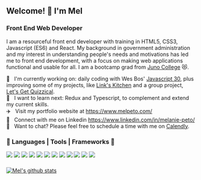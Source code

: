 ## Welcome! 👋 I'm Mel

### Front End Web Developer

I am a resourceful front end developer with training in HTML5, CSS3, Javascript (ES6) and React. My background in government administration and my interest in understanding people's needs and motivations has led me to front end development, with a focus on making web applications functional and usable for all. I am a bootcamp grad from [Juno College](junocollege.com) :heart_eyes_cat:.

:hatching_chick:&nbsp;&nbsp; I'm currently working on: daily coding with Wes Bos' [Javascript 30](https://javascript30.com/), plus improving some of my projects, like [Link's Kitchen](https://links-kitchen.melpeto.com) and a group project, [Let's Get Quizzical](https://lets-get-quizzical-trivia.netlify.app/). <br />
:seedling:&nbsp;&nbsp; I want to learn next: Redux and Typescript, to complement and extend my current skills. <br />
:airplane:&nbsp;&nbsp; Visit my portfolio website at https://www.melpeto.com/ <br />
:information_desk_person:&nbsp;&nbsp; Connect with me on Linkedin https://www.linkedin.com/in/melanie-peto/ <br />
:speech_balloon:&nbsp;&nbsp; Want to chat? Please feel free to schedule a time with me on [Calendly](https://calendly.com/mel-peto).

### :toolbox: Languages | Tools | Frameworks :hammer: 

<section align="left">

<img src="https://img.shields.io/badge/HTML5-E34F26?style=for-the-badge&logo=html5&logoColor=white" />
<img src="https://img.shields.io/badge/CSS3-1572B6?style=for-the-badge&logo=css3&logoColor=white" />
<img src="https://img.shields.io/badge/JavaScript-323330?style=for-the-badge&logo=javascript&logoColor=F7DF1E" />
<img src="https://img.shields.io/badge/SASS-hotpink.svg?style=for-the-badge&logo=SASS&logoColor=white" />
<img src="https://img.shields.io/badge/React-20232A?style=for-the-badge&logo=react&logoColor=61DAFB" />
<img src="https://img.shields.io/badge/React_Router-CA4245?style=for-the-badge&logo=react-router&logoColor=white" />
<img src="https://img.shields.io/badge/jquery-%230769AD.svg?style=for-the-badge&logo=jquery&logoColor=white" />
<img src="https://img.shields.io/badge/firebase-%23039BE5.svg?style=for-the-badge&logo=firebase" />
<img src="https://img.shields.io/badge/netlify-%23000000.svg?style=for-the-badge&logo=netlify&logoColor=#00C7B7" />
<img src="https://img.shields.io/badge/NPM-%23000000.svg?style=for-the-badge&logo=npm&logoColor=white" />
<img src="https://img.shields.io/badge/git-%23F05033.svg?style=for-the-badge&logo=git&logoColor=white" />
<img src="https://img.shields.io/badge/Visual%20Studio%20Code-0078d7.svg?style=for-the-badge&logo=visual-studio-code&logoColor=white" />
  
</section>

###

[![Mel's github stats](https://github-readme-stats.vercel.app/api?username=melpeto)](https://github.com/melpeto/github-readme-stats)
